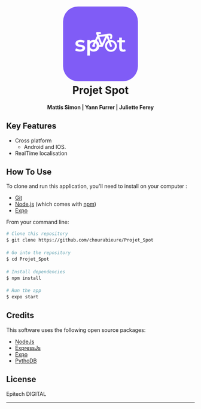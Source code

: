 
<h1 align="center">
  <br>
  <img src="./assets/logo_lunch.png" alt="Markdownify" width="200" style=" border-radius:40px">
  <br>
  Projet Spot
  <br>
</h1>

<h4 align="center" >Mattis Simon | Yann Furrer | Juliette Ferey</h4>

<p align="center">
  
</p>

## Key Features

* Cross platform
  - Android and IOS.
* RealTime localisation

## How To Use

To clone and run this application, you'll need to install on your computer :
* [Git](https://git-scm.com)
* [Node.js](https://nodejs.org/en/download/) (which comes with [npm](http://npmjs.com)) 
* [Expo](https://docs.expo.dev/)

From your command line:

```bash
# Clone this repository
$ git clone https://github.com/chourabieure/Projet_Spot

# Go into the repository
$ cd Projet_Spot

# Install dependencies
$ npm install

# Run the app
$ expo start
```

## Credits

This software uses the following open source packages:

- [NodeJs](https://nodejs.org/)
- [ExpressJs](https://expressjs.com/)
- [Expo](https://docs.expo.dev/)
- [PythoDB](https://www.mongodb.com/)




## License

Epitech DIGITAL

---
